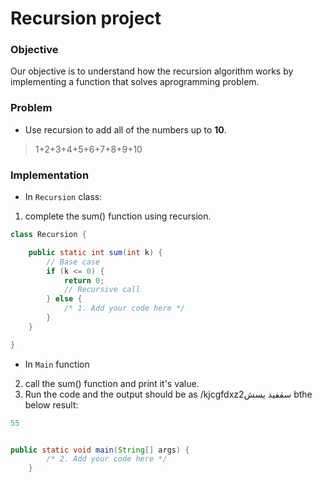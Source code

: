 # Recursion project  

### Objective
Our objective is to understand how the recursion algorithm works by implementing a function that solves aprogramming problem.

### Problem  
- Use recursion to add all of the numbers up to **10**.  
> 1+2+3+4+5+6+7+8+9+10
  
  
### Implementation   
   
    
- In `Recursion` class:    
1. complete the sum() function using recursion.    
  
```java
class Recursion {

    public static int sum(int k) {
        // Base case
        if (k <= 0) {
            return 0;
            // Recursive call
        } else {
            /* 1. Add your code here */
        }
    }

}

```
   
- In `Main` function    
2. call the sum() function and print it's value.  
3. Run the code and the output should be as /kjcgfdxzسقفيد يسش2 bthe below result:     
```java
55
``` 

```java

public static void main(String[] args) {
        /* 2. Add your code here */
    }


```








